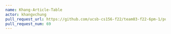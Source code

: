 ```yaml
---
name: Khang-Article-Table
actor: khangvchung
pull_request_url: https://github.com/ucsb-cs156-f22/team03-f22-6pm-1/pull/69
pull_request_num: 69
---
```

